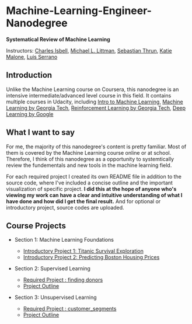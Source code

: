 # Machine-Learning-Engineer-Nanodegree

**Systematical Review of Machine Learning**

Instructors: [Charles Isbell](https://www.cc.gatech.edu/fac/Charles.Isbell/), [Michael L. Littman](http://cs.brown.edu/~mlittman/), [Sebastian Thrun](http://robots.stanford.edu/index.html), [Katie Malone](https://www.linkedin.com/in/caitlin-malone-46050854/), [Luis Serrano](https://medium.com/@luis.serrano)

## Introduction
Unlike the Machine Learning course on Coursera, this nanodegree is an intensive intermediate/advanced level course in this field. It contains multiple courses in Udacity, including [Intro to Machine Learning](https://www.udacity.com/course/intro-to-machine-learning--ud120), [Machine Learning by Georgia Tech](https://www.udacity.com/course/machine-learning--ud262), [Reinforcement Learning by Georgia Tech](https://www.udacity.com/course/reinforcement-learning--ud600),  [Deep Learning by Google](https://www.udacity.com/course/deep-learning--ud730)

## What I want to say 

For me, the majority of this nanodegree's content is pretty familiar. Most of them is covered by the Machine Learning course online or at school. Therefore, I think of this nanodegree as a opportunity to systemtically review the fundementals and new tools in the machine learning field. 

For each required project I created its own README file  in addition to the source code, where I've included a concise outline and the important visualization of specific project. **I did this at the hope of anyone who's viewing my work can have a clear and intuitive understanding of what I have done and how did I get the final result.** And for optional or introductory project, source codes are uploaded.

## Course Projects

- Section 1: Machine Learning Foundations
  - [Introductory Project 1: Titanic Survival Exploration](https://github.com/Bato803/Machine-Learning-Engineer-Nanodegree/blob/master/titanic_survival_exploration/titanic_survival_exploration.ipynb)
  - [Introductory Project 2:  Predicting Boston Housing Prices](https://github.com/Bato803/Machine-Learning-Engineer-Nanodegree/blob/master/boston_housing/boston_housing.ipynb)

- Section 2: Supervised Learning
  - [Required Project : finding donors](https://github.com/Bato803/Machine-Learning-Engineer-Nanodegree/blob/master/finding_donors/finding_donors.ipynb)
  - [Project Outline](https://github.com/Bato803/Machine-Learning-Engineer-Nanodegree/tree/master/finding_donors)

- Section 3: Unsupervised Learning
  - [Required Project : customer_segments](https://github.com/Bato803/Machine-Learning-Engineer-Nanodegree/blob/master/customer_segments/customer_segments.ipynb)
  - [Project Outline](https://github.com/Bato803/Machine-Learning-Engineer-Nanodegree/tree/master/customer_segments)
